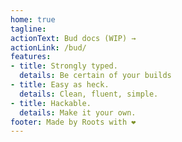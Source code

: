 ```yaml
---
home: true
tagline:
actionText: Bud docs (WIP) →
actionLink: /bud/
features:
- title: Strongly typed.
  details: Be certain of your builds
- title: Easy as heck.
  details: Clean, fluent, simple.
- title: Hackable.
  details: Make it your own.
footer: Made by Roots with ❤️
---
```

